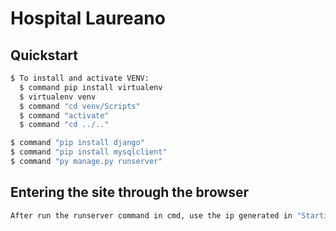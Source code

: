# Hospital Laureano


## Quickstart
```bash
$ To install and activate VENV:
  $ command pip install virtualenv
  $ virtualenv venv
  $ command "cd venv/Scripts"
  $ command "activate"
  $ command "cd ../.."

$ command "pip install django"
$ command "pip install mysqlclient"
$ command "py manage.py runserver"
```
## Entering the site through the browser
```bash
After run the runserver command in cmd, use the ip generated in "Starting development server at: " and put in browser 
```
